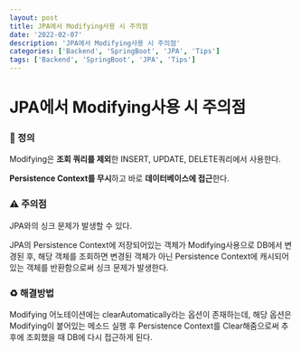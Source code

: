 ```yaml
---
layout: post
title: JPA에서 Modifying사용 시 주의점
date: '2022-02-07'
description: 'JPA에서 Modifying사용 시 주의점'
categories: ['Backend', 'SpringBoot', 'JPA', 'Tips']
tags: ['Backend', 'SpringBoot', 'JPA', 'Tips']
---
```

# JPA에서 Modifying사용 시 주의점

### 📌 정의

Modifying은 **조회 쿼리를 제외**한 INSERT, UPDATE, DELETE쿼리에서 사용한다.

**Persistence Context를 무시**하고 바로 **데이터베이스에 접근**한다.

### ⚠️ 주의점

JPA와의 싱크 문제가 발생할 수 있다.

JPA의 Persistence Context에 저장되어있는 객체가 Modifying사용으로 DB에서 변경된 후, 해당 객체를 조회하면 변경된 객체가 아닌 Persistence Context에 캐시되어있는 객체를 반환함으로써 싱크 문제가 발생한다.

### ♻️ 해결방법

Modifying 어노테이션에는 clearAutomatically라는 옵션이 존재하는데, 해당 옵션은 Modifying이 붙어있는 메소드 실행 후 Persistence Context를 Clear해줌으로써 추후에 조회했을 때 DB에 다시 접근하게 된다.